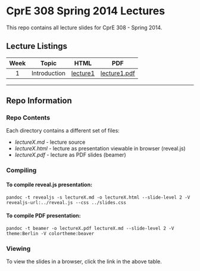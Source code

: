 # CprE 308 Spring 2014 Lectures
This repo contains all lecture slides for CprE 308 - Spring 2014.

## Lecture Listings

| Week | Topic | HTML | PDF |
|:----:|:-----:|:----:|:---:|
| 1 | Introduction | [lecture1](https://rawgithub.com/CprE308/lectures/master/lecture1/lecture1.html) | [lecture1.pdf](https://github.com/CprE308/lectures/blob/master/lecture1/lecture1.pdf?raw=true) |

------------

## Repo Information

### Repo Contents
Each directory contains a different set of files:

 - *lectureX.md* - lecture source
 - *lectureX.html* - lecture as presentation viewable in browser (reveal.js)
 - *lectureX.pdf* - lecture as PDF slides (beamer)

### Compiling
#### To compile reveal.js presentation:
    pandoc -t revealjs -s lectureX.md -o lectureX.html --slide-level 2 -V revealjs-url:../reveal.js --css ../slides.css

#### To compile PDF presentation:
    pandoc -t beamer -o lectureX.pdf lectureX.md --slide-level 2 -V theme:Berlin -V colortheme:beaver

### Viewing
To view the slides in a browser, click the link in the above table.

